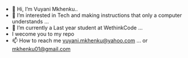 - 👋 Hi, I’m Vuyani Mkhenku..
- 👀 I’m interested in Tech and making instructions that only a computer understands  ...
- 🌱 I’m currently a Last year student at WethinkCode ...
-    I wecome you to my repo
- 📫 How to reach me  vuyani.mkhenku@yahoo.com ... or mkhenku01@gmail.com

<!---
WAR-CODER/WAR-CODER is a ✨ special ✨ repository because its `README.md` (this file) appears on your GitHub profile.
You can click the Preview link to take a look at your changes.
--->
